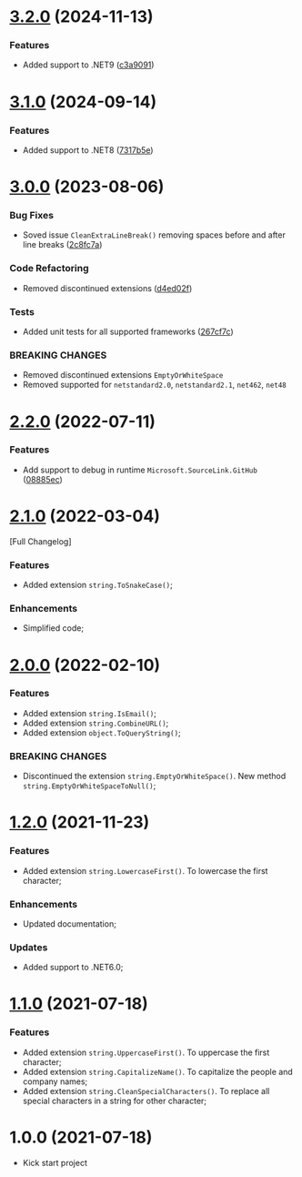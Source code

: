 # [3.2.0](https://github.com/TechNobre/PowerUtils.Text/compare/v3.1.0...v3.2.0) (2024-11-13)


### Features

* Added support to .NET9 ([c3a9091](https://github.com/TechNobre/PowerUtils.Text/commit/c3a9091dfe1270c46d95b27b589c1cac10935339))

# [3.1.0](https://github.com/TechNobre/PowerUtils.Text/compare/v3.0.0...v3.1.0) (2024-09-14)


### Features

* Added support to .NET8 ([7317b5e](https://github.com/TechNobre/PowerUtils.Text/commit/7317b5e8f6006bdc577b22ea2593f6863df056f1))

# [3.0.0](https://github.com/TechNobre/PowerUtils.Text/compare/v2.2.0...v3.0.0) (2023-08-06)


### Bug Fixes

* Soved issue `CleanExtraLineBreak()` removing spaces before and after line breaks ([2c8fc7a](https://github.com/TechNobre/PowerUtils.Text/commit/2c8fc7a84a356eed5a451757fd9125d8cf5397c1))


### Code Refactoring

* Removed discontinued extensions ([d4ed02f](https://github.com/TechNobre/PowerUtils.Text/commit/d4ed02f1e8031cd37723da35e2fd636f31791951))


### Tests

* Added unit tests for all supported frameworks ([267cf7c](https://github.com/TechNobre/PowerUtils.Text/commit/267cf7cdd9b1ba8baf5a2f23797ae851cba19744))


### BREAKING CHANGES

* Removed discontinued extensions `EmptyOrWhiteSpace`
* Removed supported for `netstandard2.0`, `netstandard2.1`, `net462`, `net48`

# [2.2.0](https://github.com/TechNobre/PowerUtils.Text/compare/v2.1.0...v2.2.0) (2022-07-11)


### Features

* Add support to debug in runtime `Microsoft.SourceLink.GitHub` ([08885ec](https://github.com/TechNobre/PowerUtils.Text/commit/08885ecf9e8548c156fb661aff832e27bc89cef9))

# [2.1.0](https://github.com/TechNobre/PowerUtils.Text/compare/v2.0.0...v2.1.0) (2022-03-04)
[Full Changelog]


### Features

* Added extension `string.ToSnakeCase()`;


### Enhancements

* Simplified code;




# [2.0.0](https://github.com/TechNobre/PowerUtils.Text/compare/v1.2.0...v2.0.0) (2022-02-10)

### Features

* Added extension `string.IsEmail()`;
* Added extension `string.CombineURL()`;
* Added extension `object.ToQueryString()`;


### BREAKING CHANGES

* Discontinued the extension `string.EmptyOrWhiteSpace()`. New method `string.EmptyOrWhiteSpaceToNull()`;




# [1.2.0](https://github.com/TechNobre/PowerUtils.Text/compare/v1.1.0...v1.2.0) (2021-11-23)

### Features

* Added extension `string.LowercaseFirst()`. To lowercase the first character;


### Enhancements

* Updated documentation;


### Updates

* Added support to .NET6.0;




# [1.1.0](https://github.com/TechNobre/PowerUtils.Text/compare/v1.0.0...v1.1.0) (2021-07-18)

### Features

* Added extension `string.UppercaseFirst()`. To uppercase the first character;
* Added extension `string.CapitalizeName()`. To capitalize the people and company names;
* Added extension `string.CleanSpecialCharacters()`. To replace all special characters in a string for other character;




# 1.0.0 (2021-07-18)

* Kick start project
